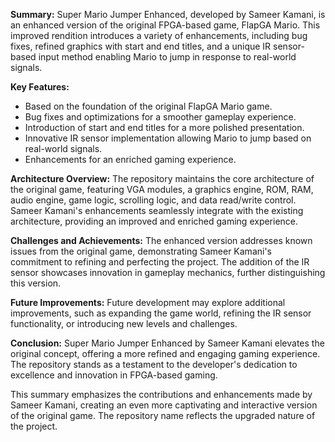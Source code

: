 **Summary:**
Super Mario Jumper Enhanced, developed by Sameer Kamani, is an enhanced version of the original FPGA-based game, FlapGA Mario. This improved rendition introduces a variety of enhancements, including bug fixes, refined graphics with start and end titles, and a unique IR sensor-based input method enabling Mario to jump in response to real-world signals.

**Key Features:**
- Based on the foundation of the original FlapGA Mario game.
- Bug fixes and optimizations for a smoother gameplay experience.
- Introduction of start and end titles for a more polished presentation.
- Innovative IR sensor implementation allowing Mario to jump based on real-world signals.
- Enhancements for an enriched gaming experience.

**Architecture Overview:**
The repository maintains the core architecture of the original game, featuring VGA modules, a graphics engine, ROM, RAM, audio engine, game logic, scrolling logic, and data read/write control. Sameer Kamani's enhancements seamlessly integrate with the existing architecture, providing an improved and enriched gaming experience.

**Challenges and Achievements:**
The enhanced version addresses known issues from the original game, demonstrating Sameer Kamani's commitment to refining and perfecting the project. The addition of the IR sensor showcases innovation in gameplay mechanics, further distinguishing this version.

**Future Improvements:**
Future development may explore additional improvements, such as expanding the game world, refining the IR sensor functionality, or introducing new levels and challenges.

**Conclusion:**
Super Mario Jumper Enhanced by Sameer Kamani elevates the original concept, offering a more refined and engaging gaming experience. The repository stands as a testament to the developer's dedication to excellence and innovation in FPGA-based gaming.

This summary emphasizes the contributions and enhancements made by Sameer Kamani, creating an even more captivating and interactive version of the original game. The repository name reflects the upgraded nature of the project.
